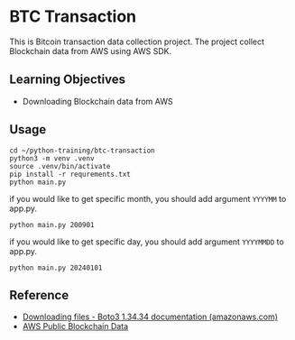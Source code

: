 # BTC Transaction

This is Bitcoin transaction data collection project. The project collect Blockchain data from AWS using AWS SDK.

## Learning Objectives

* Downloading Blockchain data from AWS

## Usage

```
cd ~/python-training/btc-transaction
python3 -m venv .venv
source .venv/bin/activate
pip install -r requrements.txt
python main.py
```

if you would like to get specific month, you should add argument `YYYYMM` to app.py.
```
python main.py 200901
```

if you would like to get specific day, you should add argument `YYYYMMDD` to app.py.
```
python main.py 20240101
```

## Reference
* [Downloading files - Boto3 1.34.34 documentation (amazonaws.com)](https://boto3.amazonaws.com/v1/documentation/api/latest/guide/s3-example-download-file.html)
* [AWS Public Blockchain Data](https://registry.opendata.aws/aws-public-blockchain/)
